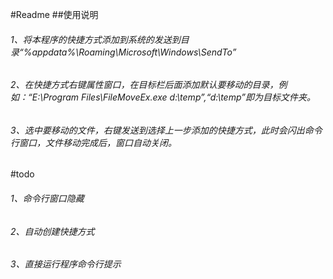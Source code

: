 #Readme
##使用说明
###### 1、将本程序的快捷方式添加到系统的发送到目录“%appdata%\Roaming\Microsoft\Windows\SendTo”
###### 2、在快捷方式右键属性窗口，在目标栏后面添加默认要移动的目录，例如：“E:\Program Files\FileMoveEx.exe d:\temp”,“d:\temp”即为目标文件夹。
###### 3、选中要移动的文件，右键发送到选择上一步添加的快捷方式，此时会闪出命令行窗口，文件移动完成后，窗口自动关闭。


#todo
###### 1、命令行窗口隐藏
###### 2、自动创建快捷方式
###### 3、直接运行程序命令行提示
